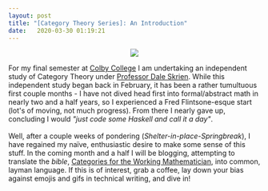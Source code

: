 ```yaml
---
layout: post
title: "[Category Theory Series]: An Introduction"
date:   2020-03-30 01:19:21
---
```

<div style="text-align:center"><img src="https://imgur.com/wFHU0Ji.png" /></div>

For my final semester at [Colby College](http://colby.edu/) I am undertaking an independent study of Category Theory under [Professor Dale Skrien](https://cs.colby.edu/djskrien/). While this independent study began back in February, it has been a rather tumultuous first couple months - I have not dived head first into formal/abstract math in nearly two and a half years, so I experienced a Fred Flintsone-esque start (lot's of moving, not much progress). From there I nearly gave up, concluding I would *"just code some Haskell and call it a day"*. <br>
<br>
Well, after a couple weeks of pondering (*Shelter-in-place-Springbreak*), I have regained my naïve, enthusiastic desire to make some sense of this stuff. In the coming month and a half I will be blogging, attempting to translate the *bible*, [Categories for the Working Mathematician](https://www.springer.com/gp/book/9780387984032), into common, layman language. If this is of interest, grab a coffee, lay down your bias against emojis and gifs in technical writing, and dive in!
